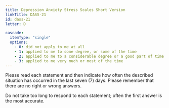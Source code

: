 ```yaml
---
title: Depression Anxiety Stress Scales Short Version
linkTitle: DASS-21
id: dass-21
letter: D

cascade:
  itemType: "single"
  options:
    - 0: did not apply to me at all
    - 1: applied to me to some degree, or some of the time
    - 2: applied to me to a considerable degree or a good part of time
    - 3: applied to me very much or most of the time
---
```

<p class="mb-3">Please read each statement and then indicate how often the described situation has occurred in the last seven (7) days. Please remember that there are no right or wrong answers.</p>
<p>Do not take too long to respond to each statement; often the first answer is the most accurate.</p>